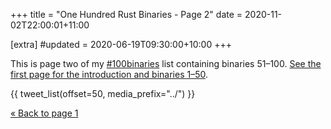 +++
title = "One Hundred Rust Binaries - Page 2"
date = 2020-11-02T22:00:01+11:00

[extra]
#updated = 2020-06-19T09:30:00+10:00
+++

This is page two of my [#100binaries] list containing binaries 51–100.
[See the first page for the introduction and binaries 1–50](@/posts/2020/100-rust-binaries/index.md).

{{ tweet_list(offset=50, media_prefix="../") }}

[« Back to page 1](@/posts/2020/100-rust-binaries/index.md)

[#100binaries]: https://twitter.com/search?q=%23100binaries%20from%3A%40wezm&src=typed_query&f=live
